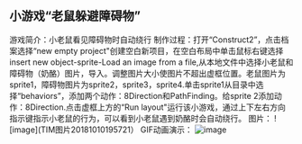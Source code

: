 ## 小游戏“老鼠躲避障碍物”
   游戏简介：小老鼠看见障碍物时自动绕行
   制作过程：打开“Construct2”，点击档案选择“new empty project"创建空白新项目，在空白布局中单击鼠标右键选择insert new object-sprite-Load an image from a file,从本地文件中选择小老鼠和障碍物（奶酪）图片，导入。调整图片大小使图片不超出虚框位置。老鼠图片为sprite1，障碍物图片为sprite2，sprite3，sprite4.单击sprite1从目录中选择“behaviors”，添加两个动作：8Direction和PathFinding。给sprite 2添加动作：8Direction.点击虚框上方的“Run layout"运行该小游戏，通过上下左右方向指示键指示小老鼠的行为，可以看到小老鼠遇到奶酪时会自动绕行。
  图片：
   ![image](TIM图片20181010195721）
  GIF动画演示：
   ![image](C:\Users\zyfsu\Videos)
